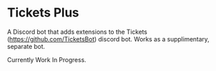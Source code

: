 # Tickets Plus
 A Discord bot that adds extensions to the Tickets (https://github.com/TicketsBot) discord bot.
 Works as a supplimentary, separate bot.
 
 Currently Work In Progress.

